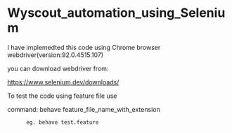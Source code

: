 # Wyscout_automation_using_Selenium
I have implemedted this code using Chrome browser webdriver(version:92.0.4515.107)

you can download webdriver from:

https://www.selenium.dev/downloads/


To test the code using feature file use 

command:  behave feature_file_name_with_extension

          eg. behave test.feature
